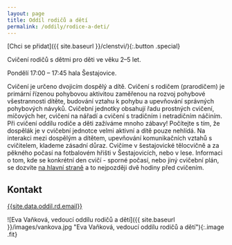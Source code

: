 ```yaml
---
layout: page
title: Oddíl rodičů a dětí
permalink: /oddily/rodice-a-deti/
---
```


[Chci se přidat]({{ site.baseurl }}/clenstvi/){:.button .special}

Cvičení rodičů s dětmi pro děti ve věku 2–5 let.

Pondělí 17:00 – 17:45 hala Šestajovice.

Cvičení je určeno dvojicím dospělý a dítě. Cvičení s rodičem (prarodičem) je primární řízenou pohybovou aktivitou zaměřenou na rozvoj pohybové všestrannosti dítěte, budování vztahu k pohybu a upevňování správných pohybových návyků. Cvičební jednotky obsahují řadu prostných cvičení, míčových her, cvičení na nářadí a cvičení s tradičním i netradičním náčiním. Při cvičení oddílu rodiče a děti zažíváme mnoho zábavy! Počítejte s tím, že dospělák je v cvičební jednotce velmi aktivní a dítě pouze nehlídá. Na interakci mezi dospělým a dítětem, upevňování komunikačních vztahů s cvičitelem, klademe zásadní důraz. Cvičíme v šestajovické tělocvičně a za pěkného počasí na fotbalovém hřišti v Šestajovicích, nebo v lese. Informaci o tom, kde se konkrétní den cvičí - sporné počasí, nebo jiný cvičební plán, se dozvíte [na hlavní straně](/) a to nejpozději dvě hodiny před cvičením.

## Kontakt

[{{site.data.oddil.rd.email}}](mailto:{{site.data.oddil.rd.email}})

![Eva Vaňková, vedoucí oddílu rodičů a dětí]({{ site.baseurl }}/images/vankova.jpg "Eva Vaňková, vedoucí oddílu rodičů a dětí"){:.image .fit}
